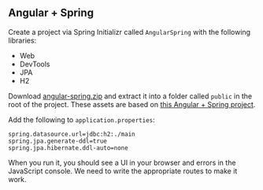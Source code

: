 ## Angular + Spring

Create a project via Spring Initializr called `AngularSpring` with the following libraries:

* Web
* DevTools
* JPA
* H2

Download [angular-spring.zip](https://github.com/oakes/java-assignments/raw/master/curriculum/assets/angular-spring.zip) and extract it into a folder called `public` in the root of the project. These assets are based on [this Angular + Spring project](http://websystique.com/springmvc/spring-mvc-4-angularjs-example/).

Add the following to `application.properties`:

```
spring.datasource.url=jdbc:h2:./main
spring.jpa.generate-ddl=true
spring.jpa.hibernate.ddl-auto=none
```

When you run it, you should see a UI in your browser and errors in the JavaScript console. We need to write the appropriate routes to make it work.
